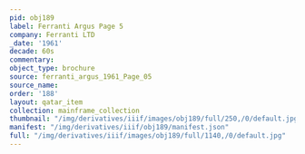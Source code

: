 ```yaml
---
pid: obj189
label: Ferranti Argus Page 5
company: Ferranti LTD
_date: '1961'
decade: 60s
commentary:
object_type: brochure
source: ferranti_argus_1961_Page_05
source_name:
order: '188'
layout: qatar_item
collection: mainframe_collection
thumbnail: "/img/derivatives/iiif/images/obj189/full/250,/0/default.jpg"
manifest: "/img/derivatives/iiif/obj189/manifest.json"
full: "/img/derivatives/iiif/images/obj189/full/1140,/0/default.jpg"
---
```

